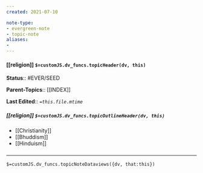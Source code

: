 ```yaml
---
created: 2021-07-10

note-type: 
- evergreen-note
- topic-note
aliases:
- 
---
```

 
#### [[religion]] `$=customJS.dv_funcs.topicHeader(dv, this)`


**Status**:: #EVER/SEED

**Parent-Topics**:: [[INDEX]]

**Last Edited**:: *`=this.file.mtime`*

##### [[religion]] `$=customJS.dv_funcs.topicOutlineHeader(dv, this)`
- [[Christianity]]
- [[Bhuddism]]
- [[Hinduism]]

### <hr class="dataviews"/>
`$=customJS.dv_funcs.topicNoteDataviews({dv, that:this})`